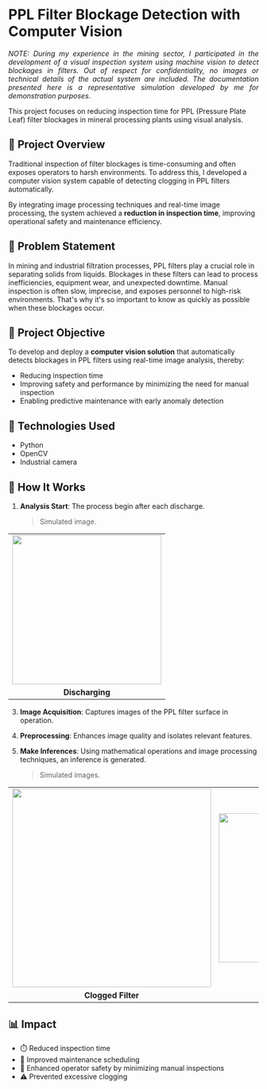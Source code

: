 # PPL Filter Blockage Detection with Computer Vision

<p align="justify">
  <em>NOTE: During my experience in the mining sector, I participated in the development of a visual inspection system using machine vision to detect blockages in filters. Out of respect for confidentiality, no images or technical details of the actual system are included. The documentation presented here is a representative simulation developed by me for demonstration purposes.</em>
</p>

This project focuses on reducing inspection time for PPL (Pressure Plate Leaf) filter blockages in mineral processing plants using visual analysis.
## 🚀 Project Overview

Traditional inspection of filter blockages is time-consuming and often exposes operators to harsh environments. To address this, I developed a computer vision system capable of detecting clogging in PPL filters automatically.

By integrating image processing techniques and real-time image processing, the system achieved a **reduction in inspection time**, improving operational safety and maintenance efficiency.

## 📌 Problem Statement

In mining and industrial filtration processes, PPL filters play a crucial role in separating solids from liquids. Blockages in these filters can lead to process inefficiencies, equipment wear, and unexpected downtime. Manual inspection is often slow, imprecise, and exposes personnel to high-risk environments. That's why it's so important to know as quickly as possible when these blockages occur.

## 🎯 Project Objective

To develop and deploy a **computer vision solution** that automatically detects blockages in PPL filters using real-time image analysis, thereby:

- Reducing inspection time 
- Improving safety and performance by minimizing the need for manual inspection
- Enabling predictive maintenance with early anomaly detection
  
## 🔧 Technologies Used

- Python
- OpenCV
- Industrial camera 

## 🧠 How It Works

1. **Analysis Start**: The process begin after each discharge.

   > Simulated image.

<div align="center">

<table>
  <tr>
    <td><img src="https://github.com/user-attachments/assets/eb7b7042-322d-4ba7-87a1-55b98ee92c9c" width="300"/></td>
  </tr>
  <tr>
    <td align="center"><strong>Discharging</strong></td>
  </tr>
</table>

</div>


3. **Image Acquisition**: Captures images of the PPL filter surface in operation.
4. **Preprocessing**: Enhances image quality and isolates relevant features.
5. **Make Inferences**: Using mathematical operations and image processing techniques, an inference is generated.

      > Simulated images.

<div align="center">

<table>
  <tr>
    <td><img src="https://github.com/user-attachments/assets/0b77e204-6683-44e8-88e8-14e94b84ca74" width="400"/></td>
    <td><img src="https://github.com/user-attachments/assets/9237a1d5-9aae-4e1b-ba37-99f6a197da85" width="300"/></td>
  </tr>
  <tr>
    <td align="center"><strong>Clogged Filter</strong></td>
    <td align="center"><strong>Unclogged Filter</strong></td>
  </tr>
</table>

</div>



## 📊 Impact

- ⏱️ Reduced inspection time
- 🔧 Improved maintenance scheduling
- 🧯 Enhanced operator safety by minimizing manual inspections
- ⚠️ Prevented excessive clogging







 [<img width="826" height="310" alt="image" src="https://github.com/user-attachments/assets/5494c027-64db-416a-92b6-4acae8911554" />]: #
